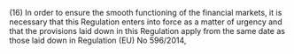 (16) In order to ensure the smooth functioning of the financial markets, it is necessary that this Regulation enters into force as a matter of urgency and that the provisions laid down in this Regulation apply from the same date as those laid down in Regulation (EU) No 596/2014,